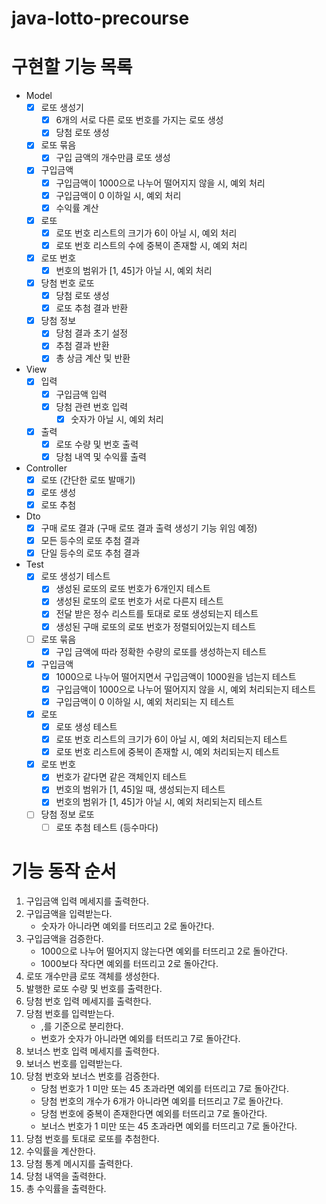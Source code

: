 # java-lotto-precourse

# 구현할 기능 목록
- Model
    - [x] 로또 생성기
        - [x] 6개의 서로 다른 로또 번호를 가지는 로또 생성
        - [x] 당첨 로또 생성
    - [x] 로또 묶음
        - [x] 구입 금액의 개수만큼 로또 생성
    - [x] 구입금액
        - [x] 구입금액이 1000으로 나누어 떨어지지 않을 시, 예외 처리
        - [x] 구입금액이 0 이하일 시, 예외 처리
        - [x] 수익률 계산
    - [x] 로또
        - [x] 로또 번호 리스트의 크기가 6이 아닐 시, 예외 처리
        - [x] 로또 번호 리스트의 수에 중복이 존재할 시, 예외 처리
    - [x] 로또 번호
        - [x] 번호의 범위가 [1,  45]가 아닐 시, 예외 처리
    - [x] 당첨 번호 로또
        - [x] 당첨 로또 생성
        - [x] 로또 추첨 결과 반환
    - [x] 당첨 정보
        - [x] 당첨 결과 초기 설정
        - [x] 추첨 결과 반환
        - [x] 총 상금 계산 및 반환
- View
    - [x] 입력
        - [x] 구입금액 입력
        - [x] 당첨 관련 번호 입력
            - [x] 숫자가 아닐 시, 예외 처리
    - [x] 출력
        - [x] 로또 수량 및 번호 출력
        - [x] 당첨 내역 및 수익률 출력
- Controller
    - [x] 로또 (간단한 로또 발매기)
    - [x] 로또 생성
    - [x] 로또 추첨
- Dto
    - [x] 구매 로또 결과 (구매 로또 결과 출력 생성기 기능 위임 예정)
    - [x] 모든 등수의 로또 추첨 결과
    - [x] 단일 등수의 로또 추첨 결과
- Test
    - [x] 로또 생성기 테스트
        - [x] 생성된 로또의 로또 번호가 6개인지 테스트
        - [x] 생성된 로또의 로또 번호가 서로 다른지 테스트
        - [x] 전달 받은 정수 리스트를 토대로 로또 생성되는지 테스트
        - [x] 생성된 구매 로또의 로또 번호가 정렬되어있는지 테스트
    - [ ] 로또 묶음
        - [x] 구입 금액에 따라 정확한 수량의 로또를 생성하는지 테스트
    - [x] 구입금액
        - [x] 1000으로 나누어 떨어지면서 구입금액이 1000원을 넘는지 테스트
        - [x] 구입금액이 1000으로 나누어 떨어지지 않을 시, 예외 처리되는지 테스트
        - [x] 구입금액이 0 이하일 시, 예외 처리되는 지 테스트
    - [x] 로또
        - [x] 로또 생성 테스트
        - [x] 로또 번호 리스트의 크기가 6이 아닐 시, 예외 처리되는지 테스트
        - [x] 로또 번호 리스트에 중복이 존재할 시, 예외 처리되는지 테스트
    - [x] 로또 번호
        - [x] 번호가 같다면 같은 객체인지 테스트
        - [x] 번호의 범위가 [1, 45]일 때, 생성되는지 테스트
        - [x] 번호의 범위가 [1,  45]가 아닐 시, 예외 처리되는지 테스트
    - [ ] 당첨 정보 로또
        - [ ] 로또 추첨 테스트 (등수마다)

# 기능 동작 순서
1. 구입금액 입력 메세지를 출력한다.
2. 구입금액을 입력받는다.
    - 숫자가 아니라면 예외를 터뜨리고 2로 돌아간다.
3. 구입금액을 검증한다.
    - 1000으로 나누어 떨어지지 않는다면 예외를 터뜨리고 2로 돌아간다.
    - 1000보다 작다면 예외를 터뜨리고 2로 돌아간다.
4. 로또 개수만큼 로또 객체를 생성한다.
5. 발행한 로또 수량 및 번호를 출력한다.
6. 당첨 번호 입력 메세지를 출력한다.
7. 당첨 번호를 입력받는다.
    - ,를 기준으로 분리한다.
    - 번호가 숫자가 아니라면 예외를 터뜨리고 7로 돌아간다.
9. 보너스 번호 입력 메세지를 출력한다.
10. 보너스 번호를 입력받는다.
11. 당첨 번호와 보너스 번호를 검증한다.
    - 당첨 번호가 1 미만 또는 45 초과라면 예외를 터뜨리고 7로 돌아간다.
    - 당첨 번호의 개수가 6개가 아니라면 예외를 터뜨리고 7로 돌아간다.
    - 당첨 번호에 중복이 존재한다면 예외를 터뜨리고 7로 돌아간다.
    - 보너스 번호가 1 미만 또는 45 초과라면 예외를 터뜨리고 7로 돌아간다.
12. 당첨 번호를 토대로 로또를 추첨한다.
13. 수익률을 계산한다.
14. 당첨 통계 메시지를 출력한다.
15. 당첨 내역을 출력한다.
16. 총 수익률을 출력한다.